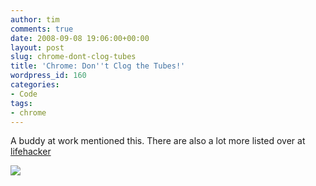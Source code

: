 ```yaml
---
author: tim
comments: true
date: 2008-09-08 19:06:00+00:00
layout: post
slug: chrome-dont-clog-tubes
title: 'Chrome: Don''t Clog the Tubes!'
wordpress_id: 160
categories:
- Code
tags:
- chrome
---
```


A buddy at work mentioned this.  There are also a lot more listed over at [lifehacker](http://lifehacker.com/5045164/google-chromes-full-list-of-special-about-pages)  
  


[![](http://3.bp.blogspot.com/_Ng3QbVQfLZ8/SMV4afne6pI/AAAAAAAATC8/PbOxUVJEpkI/s400/clog.JPG)](http://3.bp.blogspot.com/_Ng3QbVQfLZ8/SMV4afne6pI/AAAAAAAATC8/PbOxUVJEpkI/s1600-h/clog.JPG)

